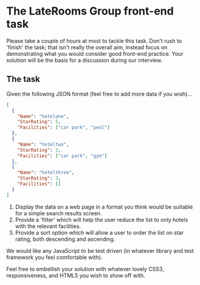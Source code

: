# The LateRooms Group front-end task

Please take a couple of hours at most to tackle this task. Don't rush to 'finish' the task; that isn't really the overall aim, instead focus on demonstrating what you would consider good front-end practice. Your solution will be the basis for a discussion during our interview.

## The task

Given the following JSON format (feel free to add more data if you wish)...

```json
[
  {
    "Name": "hotelone",
    "StarRating": 5,
    "Facilities": ["car park", "pool"]
  },
  {
    "Name": "hoteltwo",
    "StarRating": 3,
    "Facilities": ["car park", "gym"]
  },
  {
    "Name": "hotelthree",
    "StarRating": 3,
    "Facilities": []
  }
]
```

1. Display the data on a web page in a format you think would be suitable for a simple search results screen.
2. Provide a 'filter' which will help the user reduce the list to only hotels with the relevant facilities.
3. Provide a sort option which will allow a user to order the list on star rating, both descending and ascending.

We would like any JavaScript to be test driven (in whatever library and test framework you feel comfortable with).

Feel free to embellish your solution with whatever lovely CSS3, responsiveness, and HTML5 you wish to show off with.

